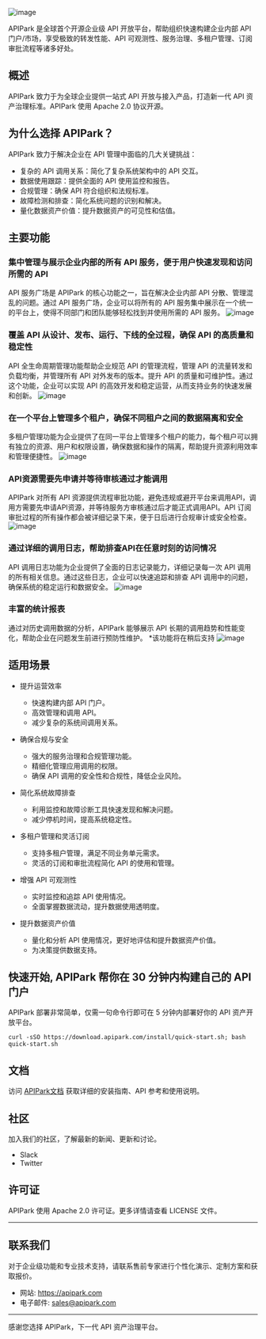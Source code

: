 ![image](https://github.com/user-attachments/assets/eefdecf1-de71-4108-9f4e-ba657e4c88ba)


APIPark 是全球首个开源企业级 API 开放平台，帮助组织快速构建企业内部 API 门户/市场，享受极致的转发性能、API 可观测性、服务治理、多租户管理、订阅审批流程等诸多好处。


##  概述
APIPark 致力于为全球企业提供一站式 API 开放与接入产品，打造新一代 API 资产治理标准。APIPark 使用 Apache 2.0 协议开源。


## 为什么选择 APIPark？
APIPark 致力于解决企业在 API 管理中面临的几大关键挑战：
- 复杂的 API 调用关系：简化了复杂系统架构中的 API 交互。
- 数据使用跟踪：提供全面的 API 使用监控和报告。
- 合规管理：确保 API 符合组织和法规标准。
- 故障检测和排查：简化系统问题的识别和解决。
- 量化数据资产价值：提升数据资产的可见性和估值。


## 主要功能
### 集中管理与展示企业内部的所有 API 服务，便于用户快速发现和访问所需的 API
API 服务广场是 APIPark 的核心功能之一，旨在解决企业内部 API 分散、管理混乱的问题。通过 API 服务广场，企业可以将所有的 API 服务集中展示在一个统一的平台上，使得不同部门和团队能够轻松找到并使用所需的 API 服务。
![image](https://github.com/user-attachments/assets/b3b87074-54bf-42e6-b0c3-2aeb7d6f0ea3)


### 覆盖 API 从设计、发布、运行、下线的全过程，确保 API 的高质量和稳定性
API 全生命周期管理功能帮助企业规范 API 的管理流程，管理 API 的流量转发和负载均衡，并管理所有 API 对外发布的版本。提升 API 的质量和可维护性。通过这个功能，企业可以实现 API 的高效开发和稳定运营，从而支持业务的快速发展和创新。
![image](https://github.com/user-attachments/assets/ad9d6d37-f4f5-465d-91f2-67527f38a672)


### 在一个平台上管理多个租户，确保不同租户之间的数据隔离和安全
多租户管理功能为企业提供了在同一平台上管理多个租户的能力，每个租户可以拥有独立的资源、用户和权限设置，确保数据和操作的隔离，帮助提升资源利用效率和管理便捷性。
![image](https://github.com/user-attachments/assets/3012b261-65be-49c6-9ff2-4c75fe55acf5)


### API资源需要先申请并等待审核通过才能调用
APIPark 对所有 API 资源提供流程审批功能，避免违规或避开平台来调用API，调用方需要先申请API资源，并等待服务方审核通过后才能正式调用API。API 订阅审批过程的所有操作都会被详细记录下来，便于日后进行合规审计或安全检查。
![image](https://github.com/user-attachments/assets/3051df32-d156-4f85-8f1d-8f7edc7d1333)


### 通过详细的调用日志，帮助排查API在任意时刻的访问情况
API 调用日志功能为企业提供了全面的日志记录能力，详细记录每一次 API 调用的所有相关信息。通过这些日志，企业可以快速追踪和排查 API 调用中的问题，确保系统的稳定运行和数据安全。
![image](https://github.com/user-attachments/assets/282c8894-edc7-4bdd-be32-c84047b2e85c)


### 丰富的统计报表
通过对历史调用数据的分析，APIPark 能够展示 API 长期的调用趋势和性能变化，帮助企业在问题发生前进行预防性维护。
*该功能将在稍后支持
![image](https://github.com/user-attachments/assets/e31a3bd0-a23c-468b-8352-7c864da38784)



## 适用场景
- 提升运营效率
  - 快速构建内部 API 门户。
  - 高效管理和调用 API。
  - 减少复杂的系统间调用关系。

- 确保合规与安全
  - 强大的服务治理和合规管理功能。
  - 精细化管理应用调用的权限。
  - 确保 API 调用的安全性和合规性，降低企业风险。

- 简化系统故障排查
  - 利用监控和故障诊断工具快速发现和解决问题。
  - 减少停机时间，提高系统稳定性。

- 多租户管理和灵活订阅
  - 支持多租户管理，满足不同业务单元需求。
  - 灵活的订阅和审批流程简化 API 的使用和管理。

- 增强 API 可观测性
  - 实时监控和追踪 API 使用情况。
  - 全面掌握数据流动，提升数据使用透明度。

- 提升数据资产价值
  - 量化和分析 API 使用情况，更好地评估和提升数据资产价值。
  - 为决策提供数据支持。

## 快速开始, APIPark 帮你在 30 分钟内构建自己的 API 门户
APIPark 部署非常简单，仅需一句命令行即可在 5 分钟内部署好你的 API 资产开放平台。

```
curl -sSO https://download.apipark.com/install/quick-start.sh; bash quick-start.sh
```

## 文档
访问 [APIPark文档](https://docs.apipark.com/docs/install) 获取详细的安装指南、API 参考和使用说明。


## 社区
加入我们的社区，了解最新的新闻、更新和讨论。
- Slack
- Twitter

## 许可证
APIPark 使用 Apache 2.0 许可证。更多详情请查看 LICENSE 文件。


---

## 联系我们
对于企业级功能和专业技术支持，请联系售前专家进行个性化演示、定制方案和获取报价。

- 网站: https://apipark.com
- 电子邮件: sales@apipark.com

---

感谢您选择 APIPark，下一代 API 资产治理平台。
